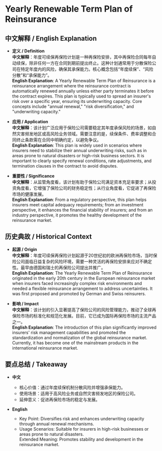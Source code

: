 # Yearly Renewable Term Plan of Reinsurance

## 中文解释 / English Explanation

* **定义 / Definition**  
  **中文解释**：年度可续保再保险计划是一种再保险安排，其中再保险合同每年自动续保，除非任何一方在合同到期前提出终止。这种计划通常用于分散保险公司在特定年度内的风险，确保其承保能力。核心概念包括“年度续保”、“风险分散”和“承保能力”。  
  **English Explanation**: A Yearly Renewable Term Plan of Reinsurance is a reinsurance arrangement where the reinsurance contract is automatically renewed annually unless either party terminates it before the contract expires. This plan is typically used to spread an insurer's risk over a specific year, ensuring its underwriting capacity. Core concepts include "annual renewal," "risk diversification," and "underwriting capacity."

* **应用 / Application**  
  **中文解释**：该计划广泛应用于保险公司需要稳定其年度承保风险的场景，如自然灾害频发地区或高风险业务领域。需要注意的是，续保条件、费率调整和合同终止条款需在合同中明确约定，以避免争议。  
  **English Explanation**: This plan is widely used in scenarios where insurers need to stabilize their annual underwriting risks, such as in areas prone to natural disasters or high-risk business sectors. It is important to clearly specify renewal conditions, rate adjustments, and termination clauses in the contract to avoid disputes.

* **重要性 / Significance**  
  **中文解释**：从监管角度看，该计划有助于保险公司满足资本充足率要求；从投资角度看，它增强了保险公司的财务稳定性；从行业角度看，它促进了再保险市场的健康发展。  
  **English Explanation**: From a regulatory perspective, this plan helps insurers meet capital adequacy requirements; from an investment perspective, it enhances the financial stability of insurers; and from an industry perspective, it promotes the healthy development of the reinsurance market.

## 历史典故 / Historical Context

* **起源 / Origin**  
  **中文解释**：年度可续保再保险计划起源于20世纪初的欧洲再保险市场，当时保险公司面临日益复杂的风险环境，需要一种灵活的再保险安排来应对不确定性。最早由德国和瑞士的再保险公司提出并推广。  
  **English Explanation**: The Yearly Renewable Term Plan of Reinsurance originated in the early 20th century in the European reinsurance market when insurers faced increasingly complex risk environments and needed a flexible reinsurance arrangement to address uncertainties. It was first proposed and promoted by German and Swiss reinsurers.

* **影响 / Impact**  
  **中文解释**：该计划的引入显著提高了保险公司的风险管理能力，推动了全球再保险市场的标准化和规范化发展。目前，它已成为国际再保险市场的主流产品之一。  
  **English Explanation**: The introduction of this plan significantly improved insurers' risk management capabilities and promoted the standardization and normalization of the global reinsurance market. Currently, it has become one of the mainstream products in the international reinsurance market.

## 要点总结 / Takeaway

* **中文**  
  - 核心价值：通过年度续保机制分散风险并增强承保能力。  
  - 使用场景：适用于高风险业务或自然灾害频发地区的保险公司。  
  - 延伸意义：促进再保险市场的稳定与发展。

* **English**  
  - Key Point: Diversifies risk and enhances underwriting capacity through annual renewal mechanisms.  
  - Usage Scenarios: Suitable for insurers in high-risk businesses or areas prone to natural disasters.  
Extended Meaning: Promotes stability and development in the reinsurance market.